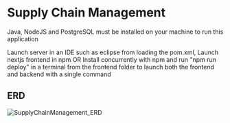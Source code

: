 # Supply Chain Management 

Java, NodeJS and PostgreSQL must be installed on your machine to run this application

Launch server in an IDE such as eclipse from loading the pom.xml, Launch nextjs frontend in npm
                                          OR
Install concurrently with npm and run "npm run deploy" in a terminal from the frontend folder to launch both the frontend and backend with a single command

## ERD
![SupplyChainManagement_ERD](https://github.com/JVChiarella/SupplyChainManagement/assets/63977361/d195e70c-2849-4a41-a079-01f91dc5356c)

